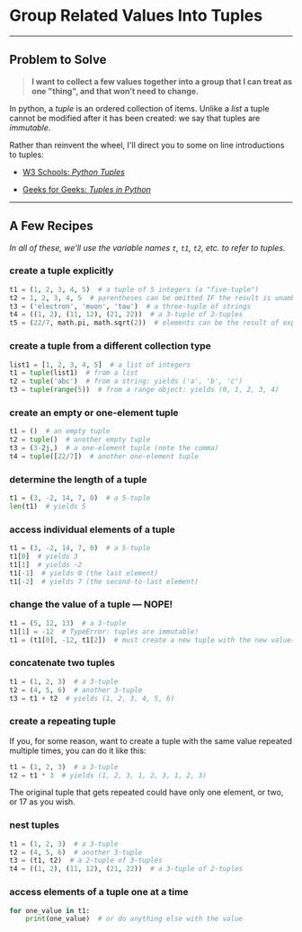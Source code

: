 # Group Related Values Into Tuples

___
## Problem to Solve

> **I want to collect a few values together into a group that I can treat as one "thing", and that won’t need to change.**

In python, a _tuple_ is an ordered collection of items. Unlike a _list_ a tuple cannot be modified after it has been created: we say that tuples are _immutable_.

Rather than reinvent the wheel, I'll direct you to some on line introductions to tuples:

- <a href="https://www.w3schools.com/python/python_tuples.asp" target="_blank">W3 Schools: _Python Tuples_</a>

- <a href="https://www.geeksforgeeks.org/tuples-in-python/" target="_blank">Geeks for Geeks: _Tuples in Python_</a>

___
## A Few Recipes

_In all of these, we'll use the variable names `t`, `t1`, `t2`, etc. to refer to tuples._

### create a tuple explicitly

```python
t1 = (1, 2, 3, 4, 5)  # a tuple of 5 integers (a "five-tuple")
t2 = 1, 2, 3, 4, 5  # parentheses can be omitted IF the result is unambiguous
t3 = ('electron', 'muon', 'tau')  # a three-tuple of strings
t4 = ((1, 2), (11, 12), (21, 22))  # a 3-tuple of 2-tuples
t5 = (22/7, math.pi, math.sqrt(2))  # elements can be the result of expressions
```

### create a tuple from a different collection type

```python
list1 = [1, 2, 3, 4, 5]  # a list of integers
t1 = tuple(list1)  # from a list
t2 = tuple('abc')  # from a string: yields ('a', 'b', 'c')
t3 = tuple(range(5))  # from a range object: yields (0, 1, 2, 3, 4)
```

### create an empty or one-element tuple

```python
t1 = ()  # an empty tuple
t2 = tuple()  # another empty tuple
t3 = (3-2j,)  # a one-element tuple (note the comma)
t4 = tuple([22/7])  # another one-element tuple
```

### determine the length of a tuple

```python
t1 = (3, -2, 14, 7, 0)  # a 5-tuple
len(t1)  # yields 5
```

### access individual elements of a tuple

```python
t1 = (3, -2, 14, 7, 0)  # a 5-tuple
t1[0]  # yields 3
t1[1]  # yields -2
t1[-1]  # yields 0 (the last element)
t1[-2]  # yields 7 (the second-to-last element)
```

### change the value of a tuple — NOPE!

```python
t1 = (5, 12, 13)  # a 3-tuple
t1[1] = -12  # TypeError: tuples are immutable!
t1 = (t1[0], -12, t1[2])  # must create a new tuple with the new value(s)
```

### concatenate two tuples

```python
t1 = (1, 2, 3)  # a 3-tuple
t2 = (4, 5, 6)  # another 3-tuple
t3 = t1 + t2  # yields (1, 2, 3, 4, 5, 6)
```

### create a repeating tuple

If you, for some reason, want to create a tuple with the same value repeated multiple times, you can do it like this:

```python
t1 = (1, 2, 3)  # a 3-tuple
t2 = t1 * 3  # yields (1, 2, 3, 1, 2, 3, 1, 2, 3)
```

The original tuple that gets repeated could have only one element, or two, or 17 as you wish.

### nest tuples

```python
t1 = (1, 2, 3)  # a 3-tuple
t2 = (4, 5, 6)  # another 3-tuple
t3 = (t1, t2)  # a 2-tuple of 3-tuples
t4 = ((1, 2), (11, 12), (21, 22))  # a 3-tuple of 2-tuples
```

### access elements of a tuple one at a time

```python
for one_value in t1:
    print(one_value)  # or do anything else with the value
```

